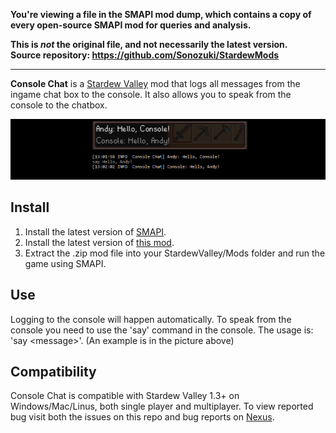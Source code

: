 **You're viewing a file in the SMAPI mod dump, which contains a copy of every open-source SMAPI mod
for queries and analysis.**

**This is _not_ the original file, and not necessarily the latest version.**  
**Source repository: https://github.com/Sonozuki/StardewMods**

----

**Console Chat** is a [Stardew Valley](http://stardewvalley.net/) mod that logs all messages from the ingame chat box to the console. It also allows you to speak from the console to the chatbox.

![](pics/consolechat.png)

## Install
1. Install the latest version of [SMAPI](https://www.nexusmods.com/stardewvalley/mods/2400).
2. Install the latest version of [this mod](https://www.nexusmods.com/stardewvalley/mods/3768).
3. Extract the .zip mod file into your StardewValley/Mods folder and run the game using SMAPI.

## Use
Logging to the console will happen automatically. To speak from the console you need to use the 'say' command in the console. The usage is: 'say \<message>'. (An example is in the picture above)

## Compatibility
Console Chat is compatible with Stardew Valley 1.3+ on Windows/Mac/Linus, both single player and multiplayer. To view reported bug visit both the issues on this repo and bug reports on [Nexus](https://www.nexusmods.com/stardewvalley/mods/3768?tab=bugs).